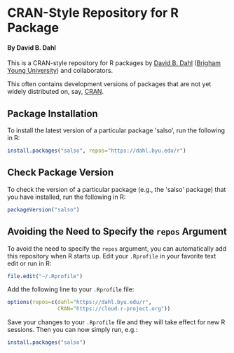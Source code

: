 # CRAN-Style Repository for R Package

#### By David B. Dahl

This is a CRAN-style repository for R packages by
[David B. Dahl](https://dahl.byu.edu)
([Brigham Young University](https://www.byu.edu)) and collaborators.

This often contains development versions of packages that are not yet widely
distributed on, say, [CRAN](https://cran.r-project.org).

## Package Installation

To install the latest version of a particular package 'salso', run the following
in R:

```R
install.packages("salso", repos="https://dahl.byu.edu/r")
```

## Check Package Version

To check the version of a particular package (e.g., the 'salso' package) that
you have installed, run the following in R:

```R
packageVersion("salso") 
```

## Avoiding the Need to Specify the `repos` Argument

To avoid the need to specify the `repos` argument, you can automatically add
this repository when R starts up. Edit your `.Rprofile` in your favorite text
edit or run in R:

```R
file.edit("~/.Rprofile")
```

Add the following line to your `.Rprofile` file:

```R
options(repos=c(dahl="https://dahl.byu.edu/r",
                CRAN="https://cloud.r-project.org"))
```

Save your changes to your `.Rprofile` file and they will take effect for new R
sessions.  Then you can now simply run, e.g.:

```R
install.packages("salso")
```

